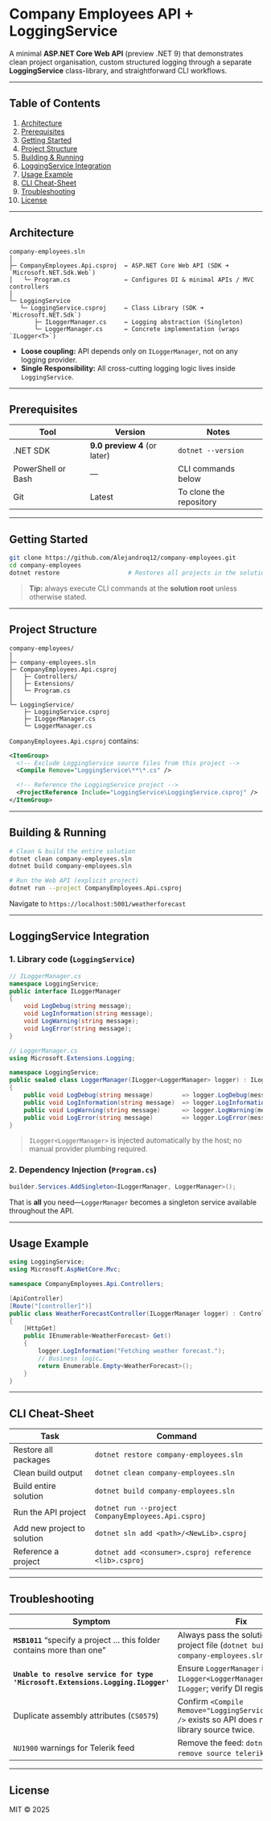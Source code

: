 # Company Employees API + LoggingService

A minimal **ASP.NET Core Web API** (preview .NET 9) that demonstrates clean project organisation, custom structured logging through a separate **LoggingService** class-library, and straightforward CLI workflows.

---

## Table of Contents
1. [Architecture](#architecture)
2. [Prerequisites](#prerequisites)
3. [Getting Started](#getting-started)
4. [Project Structure](#project-structure)
5. [Building & Running](#building--running)
6. [LoggingService Integration](#loggingservice-integration)
7. [Usage Example](#usage-example)
8. [CLI Cheat-Sheet](#cli-cheat-sheet)
9. [Troubleshooting](#troubleshooting)
10. [License](#license)

---

## Architecture
```
company-employees.sln
│
├─ CompanyEmployees.Api.csproj  ← ASP.NET Core Web API (SDK ➜ `Microsoft.NET.Sdk.Web`)
│   └─ Program.cs               ← Configures DI & minimal APIs / MVC controllers
│
└─ LoggingService
   └─ LoggingService.csproj     ← Class Library (SDK ➜ `Microsoft.NET.Sdk`)
       ├─ ILoggerManager.cs     ← Logging abstraction (Singleton)
       └─ LoggerManager.cs      ← Concrete implementation (wraps `ILogger<T>`)
```

* **Loose coupling:** API depends only on `ILoggerManager`, not on any logging provider.  
* **Single Responsibility:** All cross-cutting logging logic lives inside `LoggingService`.

---

## Prerequisites
| Tool | Version | Notes |
|------|---------|-------|
| .NET SDK | **9.0 preview 4** (or later) | `dotnet --version` |
| PowerShell or Bash | — | CLI commands below |
| Git | Latest | To clone the repository |


---

## Getting Started

```bash
git clone https://github.com/Alejandroq12/company-employees.git
cd company-employees
dotnet restore                   # Restores all projects in the solution
```

> **Tip:** always execute CLI commands at the **solution root** unless otherwise stated.

---

## Project Structure

```text
company-employees/
│
├─ company-employees.sln
├─ CompanyEmployees.Api.csproj
│   ├─ Controllers/
│   ├─ Extensions/
│   └─ Program.cs
│
└─ LoggingService/
    ├─ LoggingService.csproj
    ├─ ILoggerManager.cs
    └─ LoggerManager.cs
```

`CompanyEmployees.Api.csproj` contains:

```xml
<ItemGroup>
  <!-- Exclude LoggingService source files from this project -->
  <Compile Remove="LoggingService\**\*.cs" />

  <!-- Reference the LoggingService project -->
  <ProjectReference Include="LoggingService\LoggingService.csproj" />
</ItemGroup>
```

---

## Building & Running

```bash
# Clean & build the entire solution
dotnet clean company-employees.sln
dotnet build company-employees.sln

# Run the Web API (explicit project)
dotnet run --project CompanyEmployees.Api.csproj
```

Navigate to `https://localhost:5001/weatherforecast`

---

## LoggingService Integration

### 1. Library code (`LoggingService`)

```csharp
// ILoggerManager.cs
namespace LoggingService;
public interface ILoggerManager
{
    void LogDebug(string message);
    void LogInformation(string message);
    void LogWarning(string message);
    void LogError(string message);
}

// LoggerManager.cs
using Microsoft.Extensions.Logging;

namespace LoggingService;
public sealed class LoggerManager(ILogger<LoggerManager> logger) : ILoggerManager
{
    public void LogDebug(string message)        => logger.LogDebug(message);
    public void LogInformation(string message)  => logger.LogInformation(message);
    public void LogWarning(string message)      => logger.LogWarning(message);
    public void LogError(string message)        => logger.LogError(message);
}
```

> `ILogger<LoggerManager>` is injected automatically by the host; no manual provider plumbing required.

### 2. Dependency Injection (`Program.cs`)

```csharp
builder.Services.AddSingleton<ILoggerManager, LoggerManager>();
```

That is **all** you need—`LoggerManager` becomes a singleton service available throughout the API.

---

## Usage Example

```csharp
using LoggingService;
using Microsoft.AspNetCore.Mvc;

namespace CompanyEmployees.Api.Controllers;

[ApiController]
[Route("[controller]")]
public class WeatherForecastController(ILoggerManager logger) : ControllerBase
{
    [HttpGet]
    public IEnumerable<WeatherForecast> Get()
    {
        logger.LogInformation("Fetching weather forecast.");
        // Business logic…
        return Enumerable.Empty<WeatherForecast>();
    }
}
```

---

## CLI Cheat-Sheet

| Task | Command |
|------|---------|
| Restore all packages | `dotnet restore company-employees.sln` |
| Clean build output   | `dotnet clean company-employees.sln` |
| Build entire solution| `dotnet build company-employees.sln` |
| Run the API project  | `dotnet run --project CompanyEmployees.Api.csproj` |
| Add new project to solution | `dotnet sln add <path>/<NewLib>.csproj` |
| Reference a project  | `dotnet add <consumer>.csproj reference <lib>.csproj` |

---

## Troubleshooting

| Symptom | Fix |
|---------|-----|
| **`MSB1011`** “specify a project … this folder contains more than one” | Always pass the solution or project file (`dotnet build company-employees.sln`). |
| **`Unable to resolve service for type 'Microsoft.Extensions.Logging.ILogger'`** | Ensure `LoggerManager` injects `ILogger<LoggerManager>` *not* plain `ILogger`; verify DI registration. |
| Duplicate assembly attributes (`CS0579`) | Confirm `<Compile Remove="LoggingService\**\*.cs" />` exists so API does not compile library source twice. |
| `NU1900` warnings for Telerik feed | Remove the feed: `dotnet nuget remove source telerik`. |

---

## License
MIT © 2025